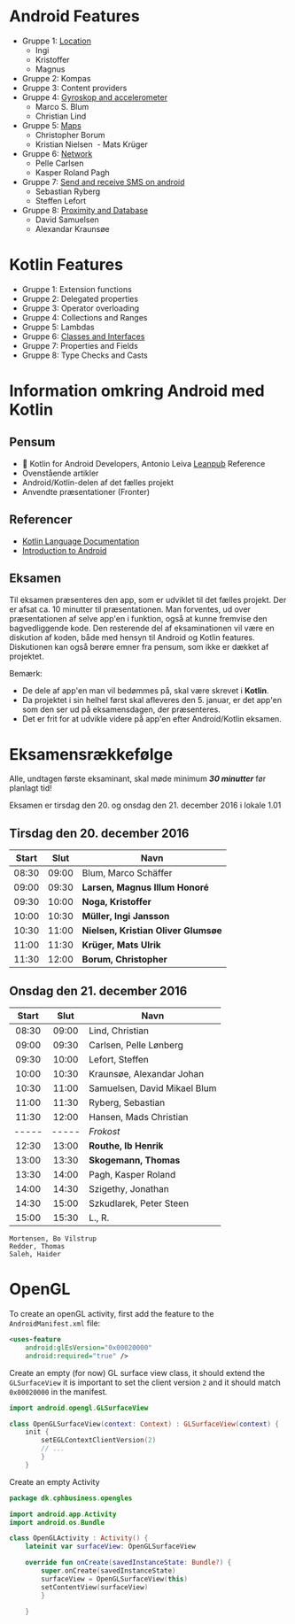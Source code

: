 # Android Features

* Gruppe 1: [Location](https://github.com/ingimuller/LocationAndroidJava)
  - Ingi
  - Kristoffer
  - Magnus
* Gruppe 2: Kompas
* Gruppe 3: Content providers
* Gruppe 4: [Gyroskop and accelerometer](https://github.com/Thug-Lyfe/Gyro-Acc)
  - Marco S. Blum
  - Christian Lind
* Gruppe 5: [Maps](https://github.com/CBorum/kotlin-google-maps)
  - Christopher Borum
  - Kristian Nielsen
  - Mats Krüger
* Gruppe 6: [Network](https://github.com/kasperpagh/Android-Kotlin-article)
  - Pelle Carlsen
  - Kasper Roland Pagh
* Gruppe 7: [Send and receive SMS on android](https://github.com/thadino/sms_recieve)
  - Sebastian Ryberg
  - Steffen Lefort
* Gruppe 8: [Proximity and Database](https://github.com/ElDuderino420/KotlinStuff)
  - David Samuelsen
  - Alexandar Kraunsøe

# Kotlin Features
* Gruppe 1: Extension functions
* Gruppe 2: Delegated properties
* Gruppe 3: Operator overloading
* Gruppe 4: Collections and Ranges
* Gruppe 5: Lambdas
* Gruppe 6: [Classes and Interfaces](https://github.com/kasperpagh/KotlinClassesAndInterfaces/tree/master)
* Gruppe 7: Properties and Fields
* Gruppe 8: Type Checks and Casts

# Information omkring Android med Kotlin

## Pensum
* &#x1F4D8; Kotlin for Android Developers, Antonio Leiva
  [Leanpub](http://leanpub.com/kotlin-for-android-developers)
  Reference
* Ovenstående artikler
* Android/Kotlin-delen af det fælles projekt
* Anvendte præsentationer (Fronter)

## Referencer
* [Kotlin Language Documentation](https://kotlinlang.org/docs/reference/)
* [Introduction to Android](https://developer.android.com/guide/index.html)

## Eksamen

Til eksamen præsenteres den app, som er udviklet til det fælles projekt. Der er afsat ca. 10 minutter til præsentationen.
Man forventes, ud over præsentationen af selve app'en i funktion, også at kunne fremvise den bagvedliggende kode.
Den resterende del af eksaminationen vil være en diskution af koden, både med hensyn til Android og Kotlin features.
Diskutionen kan også berøre emner fra pensum, som ikke er dækket af projektet. 

Bemærk:
* De dele af app'en man vil bedømmes på, skal være skrevet i **Kotlin**.
* Da projektet i sin helhel først skal afleveres den 5. januar, er det app'en som den ser ud på eksamensdagen, der præsenteres.
* Det er frit for at udvikle videre på app'en efter Android/Kotlin eksamen.

# Eksamensrækkefølge
Alle, undtagen første eksaminant, skal møde minimum **_30 minutter_** før planlagt tid!

Eksamen er tirsdag den 20. og onsdag den 21. december 2016 i lokale 1.01

## Tirsdag den 20. december 2016
Start | Slut  | Navn
:---: | :---: | ---
08:30 | 09:00 | Blum, Marco Schäffer
09:00 | 09:30 | **Larsen, Magnus Illum Honoré**
09:30 | 10:00 | **Noga, Kristoffer**
10:00 | 10:30 | **Müller, Ingi Jansson**
10:30 | 11:00 | **Nielsen, Kristian Oliver Glumsøe**
11:00 | 11:30 | **Krüger, Mats Ulrik**
11:30 | 12:00 | **Borum, Christopher**

## Onsdag den 21. december 2016
Start | Slut  | Navn
:---: | :---: | ---
08:30 | 09:00 | Lind, Christian
09:00 | 09:30 | Carlsen, Pelle Lønberg
09:30 | 10:00 | Lefort, Steffen
10:00 | 10:30 | Kraunsøe, Alexandar Johan
10:30 | 11:00 | Samuelsen, David Mikael Blum
11:00 | 11:30 | Ryberg, Sebastian
11:30 | 12:00 | Hansen, Mads Christian
----- | ----- | *Frokost*
12:30 | 13:00 | **Routhe, Ib Henrik**
13:00 | 13:30 | **Skogemann, Thomas**
13:30 | 14:00 | Pagh, Kasper Roland
14:00 | 14:30 | Szigethy, Jonathan
14:30 | 15:00 | Szkudlarek, Peter Steen
15:00 | 15:30 | L., R.

```
Mortensen, Bo Vilstrup
Redder, Thomas
Saleh, Haider
```

# OpenGL

To create an openGL activity, first add the feature to the `AndroidManifest.xml` file:
```xml
<uses-feature
    android:glEsVersion="0x00020000"
    android:required="true" />
```
Create an empty (for now) GL surface view class, it should extend the `GLSurfaceView`
it is important to set the client version `2` and it should match `0x00020000` in the manifest.
```kotlin
import android.opengl.GLSurfaceView

class OpenGLSurfaceView(context: Context) : GLSurfaceView(context) {
    init {
        setEGLContextClientVersion(2)
        // ...
        }
    }
```

Create an empty Activity
```kotlin
package dk.cphbusiness.opengles

import android.app.Activity
import android.os.Bundle

class OpenGLActivity : Activity() {
    lateinit var surfaceView: OpenGLSurfaceView

    override fun onCreate(savedInstanceState: Bundle?) {
        super.onCreate(savedInstanceState)
        surfaceView = OpenGLSurfaceView(this)
        setContentView(surfaceView)
        }

    }
```
